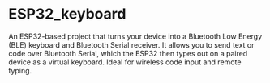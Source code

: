 # ESP32_keyboard
An ESP32-based project that turns your device into a Bluetooth Low Energy (BLE) keyboard and Bluetooth Serial receiver. It allows you to send text or code over Bluetooth Serial, which the ESP32 then types out on a paired device as a virtual keyboard. Ideal for wireless code input and remote typing.
